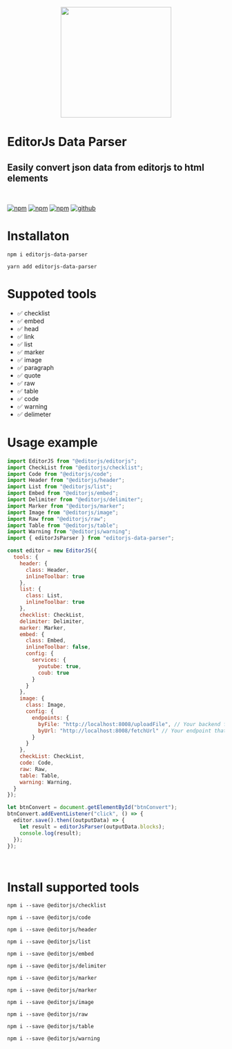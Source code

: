 <p align="center">
  <img src="https://i.postimg.cc/hPPXmBFq/ejsp.png" width="256"/>
</p>

# EditorJs Data Parser

## Easily convert json data from editorjs to html elements
<br/>

[![npm](https://img.shields.io/npm/v/editorjs-data-parser)](https://www.npmjs.com/package/editorjs-data-parser)
[![npm](https://img.shields.io/npm/l/editorjs-data-parser)](https://www.npmjs.com/package/editorjs-data-parser)
[![npm](https://img.shields.io/npm/dm/editorjs-data-parser)]()
[![github](https://img.shields.io/github/stars/salimzade/editorjs-data-parser?style=social)](https://github.com/salimzade/editorjs-data-parser)

# Installaton
 `npm i editorjs-data-parser`
 
 `yarn add editorjs-data-parser`

# Suppoted tools

- :white_check_mark: checklist
- :white_check_mark: embed
- :white_check_mark: head
- :white_check_mark: link
- :white_check_mark: list
- :white_check_mark: marker
- :white_check_mark: image
- :white_check_mark: paragraph
- :white_check_mark: quote
- :white_check_mark: raw
- :white_check_mark: table
- :white_check_mark: code
- :white_check_mark: warning
- :white_check_mark: delimeter

# Usage example


```javascript
import EditorJS from "@editorjs/editorjs";
import CheckList from "@editorjs/checklist";
import Code from "@editorjs/code";
import Header from "@editorjs/header";
import List from "@editorjs/list";
import Embed from "@editorjs/embed";
import Delimiter from "@editorjs/delimiter";
import Marker from "@editorjs/marker";
import Image from "@editorjs/image";
import Raw from "@editorjs/raw";
import Table from "@editorjs/table";
import Warning from "@editorjs/warning";
import { editorJsParser } from "editorjs-data-parser";

const editor = new EditorJS({
  tools: {
    header: {
      class: Header,
      inlineToolbar: true
    },
    list: {
      class: List,
      inlineToolbar: true
    },
    checklist: CheckList,
    delimiter: Delimiter,
    marker: Marker,
    embed: {
      class: Embed,
      inlineToolbar: false,
      config: {
        services: {
          youtube: true,
          coub: true
        }
      }
    },
    image: {
      class: Image,
      config: {
        endpoints: {
          byFile: "http://localhost:8008/uploadFile", // Your backend file uploader endpoint
          byUrl: "http://localhost:8008/fetchUrl" // Your endpoint that provides uploading by Url
        }
      }
    },
    checkList: CheckList,
    code: Code,
    raw: Raw,
    table: Table,
    warning: Warning,
  }
});

let btnConvert = document.getElementById("btnConvert");
btnConvert.addEventListener("click", () => {
  editor.save().then((outputData) => {
    let result = editorJsParser(outputData.blocks);
    console.log(result);
  });
});
```
<br/>

# Install supported tools

`npm i --save @editorjs/checklist`

`npm i --save @editorjs/code`

`npm i --save @editorjs/header`

`npm i --save @editorjs/list`

`npm i --save @editorjs/embed`

`npm i --save @editorjs/delimiter`

`npm i --save @editorjs/marker`

`npm i --save @editorjs/marker`

`npm i --save @editorjs/image`

`npm i --save @editorjs/raw`

`npm i --save @editorjs/table`

`npm i --save @editorjs/warning`